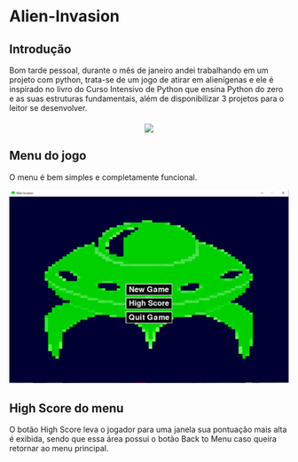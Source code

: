 # Alien-Invasion

## Introdução
Bom tarde pessoal, durante o mês de janeiro andei trabalhando em um projeto com python, trata-se de
um jogo de atirar em alienígenas e ele é inspirado no livro do Curso Intensivo de Python que ensina Python do zero
e as suas estruturas fundamentais, além de disponibilizar 3 projetos para o leitor se desenvolver. 

<div align="middle">
    <img width = 400 src="https://m.media-amazon.com/images/I/51Hc0zjRrZL._SX258_BO1,204,203,200_QL70_ML2_.jpg" align="middle">
</div>

## Menu do jogo
O menu é bem simples e completamente funcional.
<div align="middle">
    <img src="https://github.com/EddieMC-Dev/Alien-Invasion/blob/main/imagens%20de%20exibi%C3%A7%C3%A3o/menu.PNG?raw=true">
</div>

## High Score do menu
O botão High Score leva o jogador para uma janela sua pontuação mais alta é exibida, sendo que essa área possui o botão
Back to Menu caso queira retornar ao menu principal.
<div>
    <img src="">
</div>

